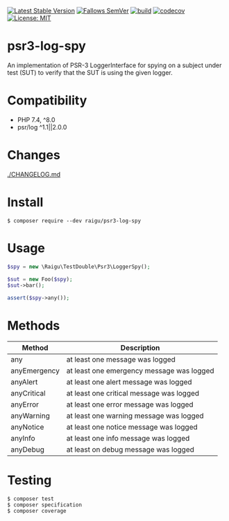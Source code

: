 [![Latest Stable Version](http://poser.pugx.org/raigu/psr3-log-spy/v/stable)](https://packagist.org/packages/raigu/psr3-log-spy)
[![Fallows SemVer](https://img.shields.io/badge/SemVer-2.0.0-green)](https://semver.org/spec/v2.0.0.html)
[![build](https://github.com/raigu/psr3-log-spy/workflows/build/badge.svg)](https://github.com/raigu/psr3-log-spy/actions)
[![codecov](https://codecov.io/gh/raigu/psr3-log-spy/branch/main/graph/badge.svg?token=9DD044TN72)](https://codecov.io/gh/raigu/psr3-log-spy)
[![License: MIT](https://img.shields.io/badge/License-MIT-blue.svg)](LICENSE)


# psr3-log-spy

An implementation of PSR-3 LoggerInterface for spying on a subject under test (SUT) to verify that the SUT is using the
given logger.

# Compatibility

* PHP 7.4, ^8.0
* psr/log ^1.1||2.0.0

# Changes

[./CHANGELOG.md](./CHANGELOG.md)

# Install

```shell
$ composer require --dev raigu/psr3-log-spy
```

# Usage

```php
$spy = new \Raigu\TestDouble\Psr3\LoggerSpy();

$sut = new Foo($spy);
$sut->bar();

assert($spy->any());
```

# Methods

| Method       	| Description                               	|
|--------------	|-------------------------------------------	|
| any          	| at least one message was logged           	|
| anyEmergency 	| at least one emergency message was logged 	|
| anyAlert     	| at least one alert message was logged     	|
| anyCritical  	| at least one critical message was logged  	|
| anyError     	| at least one error message was logged     	|
| anyWarning   	| at least one warning message was logged   	|
| anyNotice    	| at least one notice message was logged    	|
| anyInfo      	| at least one info message was logged      	|
| anyDebug     	| at least on debug message was logged      	|


# Testing

```shell
$ composer test
$ composer specification 
$ composer coverage
```